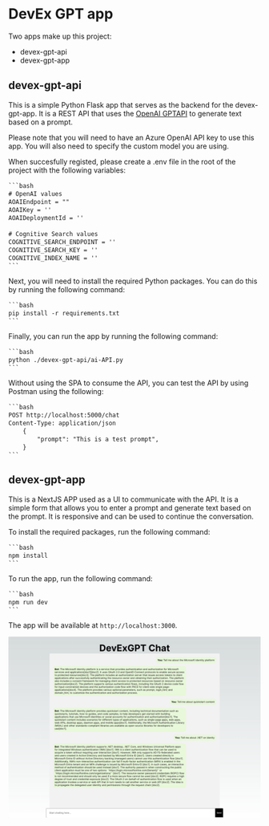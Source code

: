 # DevEx GPT app

Two apps make up this project:

- devex-gpt-api
- devex-gpt-app

## devex-gpt-api

This is a simple Python Flask app that serves as the backend for the devex-gpt-app. It is a REST API that uses the [OpenAI GPTAPI](https://learn.microsoft.com/en-us/azure/ai-services/openai/use-your-data-quickstart?tabs=command-line%2Cpython&pivots=programming-language-python) to generate text based on a prompt.

Please note that you will need to have an Azure OpenAI API key to use this app. You will also need to specify the custom model you are using.

When succesfully registed, please create a .env file in the root of the project with the following variables:

    ```bash
    # OpenAI values
    AOAIEndpoint = ""
    AOAIKey = ''
    AOAIDeploymentId = ''
        
    # Cognitive Search values
    COGNITIVE_SEARCH_ENDPOINT = ''
    COGNITIVE_SEARCH_KEY = ''
    COGNITIVE_INDEX_NAME = ''
    ```

Next, you will need to install the required Python packages. You can do this by running the following command:

    ```bash
    pip install -r requirements.txt
    ```

Finally, you can run the app by running the following command:

    ```bash
    python ./devex-gpt-api/ai-API.py
    ```

Without using the SPA to consume the API, you can test the API by using Postman using the following:

    ```bash
    POST http://localhost:5000/chat
    Content-Type: application/json
        {
            "prompt": "This is a test prompt",
        }
    ```

## devex-gpt-app

This is a NextJS APP used as a UI to communicate with the API. It is a simple form that allows you to enter a prompt and generate text based on the prompt. It is responsive and can be used to continue the conversation.

To install the required packages, run the following command:

    ```bash
    npm install
    ```

To run the app, run the following command:

    ```bash
    npm run dev
    ```

The app will be available at `http://localhost:3000`.

![Screenshof of chat app](./media/devex-gpt-chat.png)